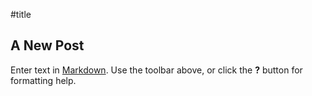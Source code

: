 #title
## A New Post

Enter text in [Markdown](http://daringfireball.net/projects/markdown/). Use the toolbar above, or click the **?** button for formatting help.
